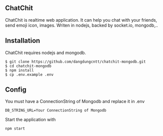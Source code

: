 ## ChatChit
ChatChit is realtime web application. It can help you chat with your friends, send emoji icon, images. Writen in nodejs, backed by socket.io, mongodb,..
## Installation
ChatChit requires nodejs and mongodb.
```
$ git clone https://github.com/dangdungcntt/chatchit-mongodb.git
$ cd chatchit-mongodb
$ npm install
$ cp .env.example .env
```
## Config
You must have a ConnectionString of Mongodb and replace it in .env
```
DB_STRING_URL=Your ConnectionString of Mongodb
```
Start the application with
```
npm start
```


